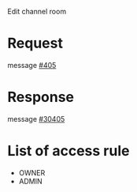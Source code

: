 Edit channel room

# Request
message [#405](../../proto/README.md#action_405)

# Response
message [#30405](../../proto/README.md#action_30405)

# List of access rule
* OWNER
* ADMIN